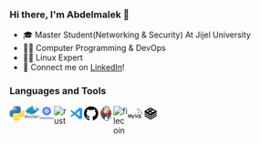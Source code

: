 ### Hi there, I'm Abdelmalek 👋

- 🎓 Master Student(Networking & Security) At Jijel University
- 👨‍💻 Computer Programming & DevOps
- 👨‍💻 Linux Expert
- 🔗 Connect me on [LinkedIn](https://www.linkedin.com/in/abdelmalek-rezig/)!

### Languages and Tools
[<img align="left" alt="golang" width="26px" src="./README_img/python.svg" />][python]
[<img align="left" alt="docker" width="26px" src="./README_img/docker.svg" />][docker]
[<img align="left" alt="kubernets" width="26px" src="./README_img/k8s.png" />][k8s]
[<img align="left" alt="rust" width="26px" src="./README_img/ansible.svg.svg" />][ansible]
[<img align="left" alt="vscode" width="26px" src="./README_img/vscode.svg" />][vscode]
[<img align="left" alt="github" width="26px" src="./README_img/github.svg" />][github]
[<img align="left" alt="ipfs" width="26px" src="./README_img/jenkins.svg" />][jenkins]
[<img align="left" alt="filecoin" width="26px" src="./README_img/aws.png" />][aws]
[<img align="left" alt="mysql" width="26px" src="./README_img/mysql.svg" />][mysql]
[<img align="left" alt="redis" width="26px" src="./README_img/redis.svg" />][redis]

[mygithub]:https://github.com/razig-ths
[python]:https://www.python.org/
[docker]:https://github.com/moby/moby
[k8s]:https://github.com/kubernetes/kubernetes
[ansible]:https://docs.ansible.com/
[vscode]:https://github.com/microsoft/vscode
[github]:https://github.com/
[aws]:https://docs.aws.amazon.com/
[jenkins]:https://www.jenkins.io/doc/
[mysql]:https://www.mysql.com/
[redis]:https://redis.io/

